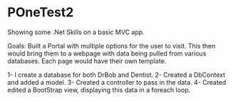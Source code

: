 # POneTest2
Showing some .Net Skills on a basic MVC app.

Goals:
Built a Portal with multiple options for the user to visit. 
This then would bring them to a webpage with data being pulled from various databases.
Each page would have their own template.

1- I create a database for both DrBob and Dentist. 
2- Created a DbContext and added a model.
3- Created a controller to pass in the data.
4- Created edited a BootStrap view, displaying this data in a foreach loop. 
